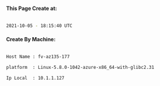 
   
#### This Page Create at:

```bash

2021-10-05 - 18:15:40 UTC

```

#### Create By Machine:

```bash

Host Name : fv-az135-177

platform  : Linux-5.8.0-1042-azure-x86_64-with-glibc2.31

Ip Local  : 10.1.1.127

```

